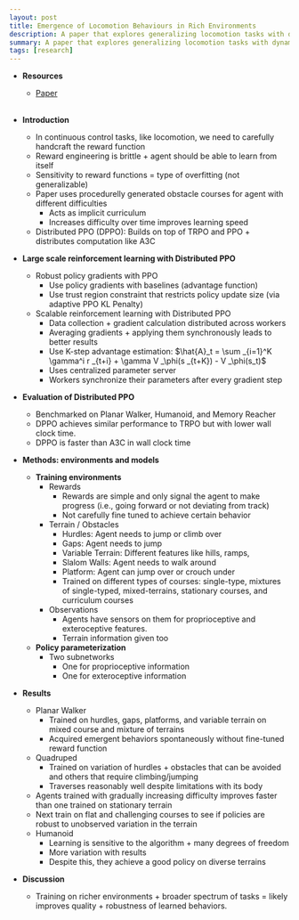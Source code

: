```yaml
---
layout: post
title: Emergence of Locomotion Behaviours in Rich Environments
description: A paper that explores generalizing locomotion tasks with dynamic environments
summary: A paper that explores generalizing locomotion tasks with dynamic environments
tags: [research]
---
```


* **Resources**
    - [Paper](https://arxiv.org/abs/1707.02286)
<br><br/>

* **Introduction**
    * In continuous control tasks, like locomotion, we need to carefully handcraft the reward function
    * Reward engineering is brittle + agent should be able to learn from itself
    * Sensitivity to reward functions = type of overfitting (not generalizable)
    * Paper uses procedurelly generated obstacle courses for agent with different difficulties
        * Acts as implicit curriculum
        * Increases difficulty over time improves learning speed
    * Distributed PPO (DPPO): Builds on top of TRPO and PPO + distributes computation like A3C
* **Large scale reinforcement learning with Distributed PPO**
    * Robust policy gradients with PPO
        * Use policy gradients with baselines (advantage function)
        * Use trust region constraint that restricts policy update size (via adaptive PPO KL Penalty)
    * Scalable reinforcement learning with Distributed PPO
        * Data collection + gradient calculation distributed across workers
        * Averaging gradients + applying them synchronously leads to better results
        * Use K-step advantage estimation: $\hat{A}_t = \sum _{i=1}^K \gamma^i r _{t+i} + \gamma V _\phi(s _{t+K}) - V _\phi(s_t)$
        * Uses centralized parameter server
        * Workers synchronize their parameters after every gradient step
* **Evaluation of Distributed PPO**
    * Benchmarked on Planar Walker, Humanoid, and Memory Reacher
    * DPPO achieves similar performance to TRPO but with lower wall clock time. 
    * DPPO is faster than A3C in wall clock time
* **Methods: environments and models**
    * **Training environments**
        * Rewards
            * Rewards are simple and only signal the agent to make progress (i.e., going forward or not deviating from track)
            * Not carefully fine tuned to achieve certain behavior
        * Terrain / Obstacles
            * Hurdles: Agent needs to jump or climb over
            * Gaps: Agent needs to jump
            * Variable Terrain: Different features like hills, ramps, 
            * Slalom Walls: Agent needs to walk around
            * Platform: Agent can jump over or crouch under
            * Trained on different types of courses: single-type, mixtures of single-typed, mixed-terrains, stationary courses, and curriculum courses
        * Observations
            * Agents have sensors on them for proprioceptive and exteroceptive features.
            * Terrain information given too
    * **Policy parameterization**
        * Two subnetworks
            * One for proprioceptive information
            * One for exteroceptive information
* **Results**
    * Planar Walker
        * Trained on hurdles, gaps, platforms, and variable terrain on mixed course and mixture of terrains
        * Acquired emergent behaviors spontaneously without fine-tuned reward function
    * Quadruped
        * Trained on variation of hurdles + obstacles that can be avoided and others that require climbing/jumping
        * Traverses reasonably well despite limitations with its body
    * Agents trained with gradually increasing difficulty improves faster than one trained on stationary terrain
    * Next train on flat and challenging courses to see if policies are robust to unobserved variation in the terrain
    * Humanoid
        * Learning is sensitive to the algorithm + many degrees of freedom
        * More variation with results 
        * Despite this, they achieve a good policy on diverse terrains
* **Discussion**
    * Training on richer environments + broader spectrum of tasks = likely improves quality + robustness of learned behaviors.
